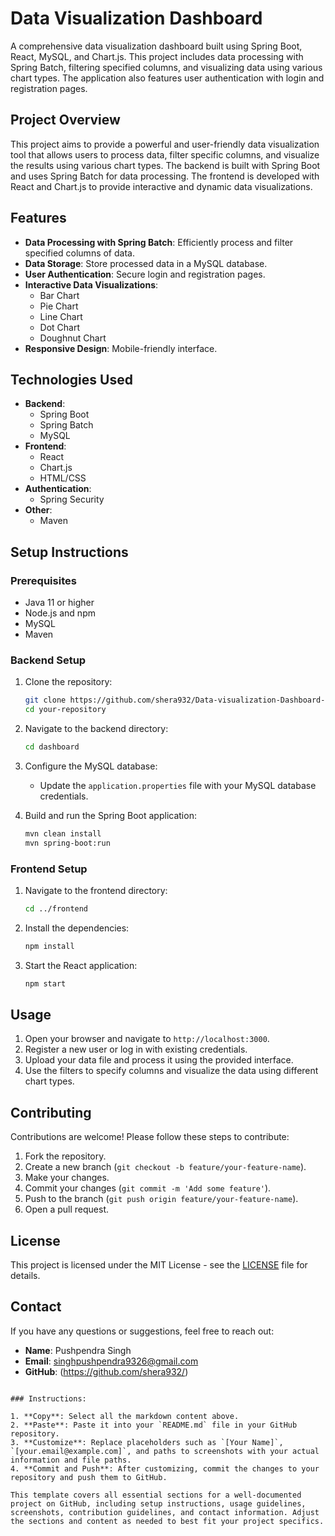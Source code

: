 # Data Visualization Dashboard

A comprehensive data visualization dashboard built using Spring Boot, React, MySQL, and Chart.js. This project includes data processing with Spring Batch, filtering specified columns, and visualizing data using various chart types. The application also features user authentication with login and registration pages.

## Project Overview

This project aims to provide a powerful and user-friendly data visualization tool that allows users to process data, filter specific columns, and visualize the results using various chart types. The backend is built with Spring Boot and uses Spring Batch for data processing. The frontend is developed with React and Chart.js to provide interactive and dynamic data visualizations.

## Features

- **Data Processing with Spring Batch**: Efficiently process and filter specified columns of data.
- **Data Storage**: Store processed data in a MySQL database.
- **User Authentication**: Secure login and registration pages.
- **Interactive Data Visualizations**:
  - Bar Chart
  - Pie Chart
  - Line Chart
  - Dot Chart
  - Doughnut Chart
- **Responsive Design**: Mobile-friendly interface.

## Technologies Used

- **Backend**:
  - Spring Boot
  - Spring Batch
  - MySQL
- **Frontend**:
  - React
  - Chart.js
  - HTML/CSS
- **Authentication**:
  - Spring Security
- **Other**:
  - Maven

## Setup Instructions

### Prerequisites

- Java 11 or higher
- Node.js and npm
- MySQL
- Maven

### Backend Setup

1. Clone the repository:
   ```sh
   git clone https://github.com/shera932/Data-visualization-Dashboard-Springboot.git
   cd your-repository
   ```

2. Navigate to the backend directory:
   ```sh
   cd dashboard
   ```

3. Configure the MySQL database:
   - Update the `application.properties` file with your MySQL database credentials.

4. Build and run the Spring Boot application:
   ```sh
   mvn clean install
   mvn spring-boot:run
   ```

### Frontend Setup

1. Navigate to the frontend directory:
   ```sh
   cd ../frontend
   ```

2. Install the dependencies:
   ```sh
   npm install
   ```

3. Start the React application:
   ```sh
   npm start
   ```

## Usage

1. Open your browser and navigate to `http://localhost:3000`.
2. Register a new user or log in with existing credentials.
3. Upload your data file and process it using the provided interface.
4. Use the filters to specify columns and visualize the data using different chart types.

## Contributing

Contributions are welcome! Please follow these steps to contribute:

1. Fork the repository.
2. Create a new branch (`git checkout -b feature/your-feature-name`).
3. Make your changes.
4. Commit your changes (`git commit -m 'Add some feature'`).
5. Push to the branch (`git push origin feature/your-feature-name`).
6. Open a pull request.

## License

This project is licensed under the MIT License - see the [LICENSE](LICENSE) file for details.

## Contact

If you have any questions or suggestions, feel free to reach out:

- **Name**: Pushpendra Singh
- **Email**: singhpushpendra9326@gmail.com
- **GitHub**: (https://github.com/shera932/)
```

### Instructions:

1. **Copy**: Select all the markdown content above.
2. **Paste**: Paste it into your `README.md` file in your GitHub repository.
3. **Customize**: Replace placeholders such as `[Your Name]`, `[your.email@example.com]`, and paths to screenshots with your actual information and file paths.
4. **Commit and Push**: After customizing, commit the changes to your repository and push them to GitHub.

This template covers all essential sections for a well-documented project on GitHub, including setup instructions, usage guidelines, screenshots, contribution guidelines, and contact information. Adjust the sections and content as needed to best fit your project specifics.
